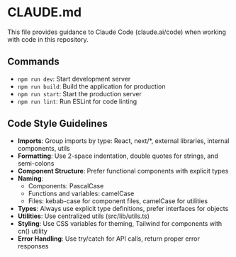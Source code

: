 # CLAUDE.md

This file provides guidance to Claude Code (claude.ai/code) when working with code in this repository.

## Commands
- `npm run dev`: Start development server
- `npm run build`: Build the application for production
- `npm run start`: Start the production server
- `npm run lint`: Run ESLint for code linting

## Code Style Guidelines
- **Imports**: Group imports by type: React, next/*, external libraries, internal components, utils
- **Formatting**: Use 2-space indentation, double quotes for strings, and semi-colons
- **Component Structure**: Prefer functional components with explicit types
- **Naming**:
  - Components: PascalCase
  - Functions and variables: camelCase
  - Files: kebab-case for component files, camelCase for utilities
- **Types**: Always use explicit type definitions, prefer interfaces for objects
- **Utilities**: Use centralized utils (src/lib/utils.ts)
- **Styling**: Use CSS variables for theming, Tailwind for components with cn() utility
- **Error Handling**: Use try/catch for API calls, return proper error responses